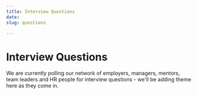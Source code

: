 ```yaml
---
title: Interview Questions
date: 
slug: questions

---
```

# **Interview Questions**

We are currently polling our network of employers, managers, mentors, team leaders and HR people for interview questions - we'll be adding theme here as they come in.